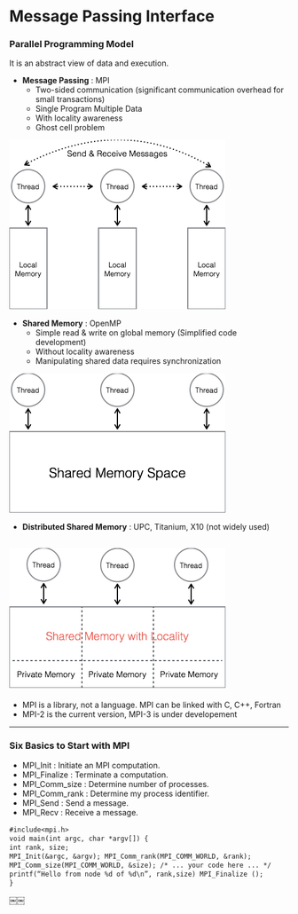 # Message Passing Interface

### Parallel Programming Model
It is an abstract view of data and execution.
* **Message Passing** : MPI
  * Two-sided communication (significant communication overhead for small transactions)
  * Single Program Multiple Data
  * With locality awareness
  * Ghost cell problem

![image](./image/MP.png)

* **Shared Memory** : OpenMP
  * Simple read & write on global memory (Simplified code development)
  * Without locality awareness
  * Manipulating shared data requires synchronization

![image](./image/SM.png)

* **Distributed Shared Memory** : UPC, Titanium, X10 (not widely used)

![image](./image/DSM.png)
--------------------------------
* MPI is a library, not a language. MPI can be linked with C, C++, Fortran
* MPI-2 is the current version, MPI-3 is under developement
--------------------------------
### Six Basics to Start with MPI
* MPI_Init      :		 Initiate an MPI computation.
* MPI_Finalize  :		 Terminate a computation.
* MPI_Comm_size :   Determine number of processes.
* MPI_Comm_rank :		 Determine my process identifier.
* MPI_Send      :		 Send a message.
* MPI_Recv      :		 Receive a message.

```
#include<mpi.h>
void main(int argc, char *argv[]) {
int rank, size;
MPI_Init(&argc, &argv); MPI_Comm_rank(MPI_COMM_WORLD, &rank); MPI_Comm_size(MPI_COMM_WORLD, &size); /* ... your code here ... */
printf(“Hello from node %d of %d\n”, rank,size) MPI_Finalize ();
}
```
￼￼
